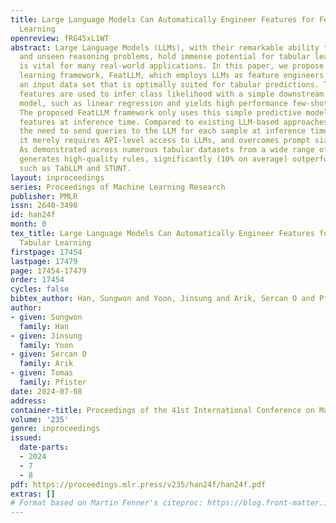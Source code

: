 ```yaml
---
title: Large Language Models Can Automatically Engineer Features for Few-Shot Tabular
  Learning
openreview: fRG45xL1WT
abstract: Large Language Models (LLMs), with their remarkable ability to tackle challenging
  and unseen reasoning problems, hold immense potential for tabular learning, that
  is vital for many real-world applications. In this paper, we propose a novel in-context
  learning framework, FeatLLM, which employs LLMs as feature engineers to produce
  an input data set that is optimally suited for tabular predictions. The generated
  features are used to infer class likelihood with a simple downstream machine learning
  model, such as linear regression and yields high performance few-shot learning.
  The proposed FeatLLM framework only uses this simple predictive model with the discovered
  features at inference time. Compared to existing LLM-based approaches, FeatLLM eliminates
  the need to send queries to the LLM for each sample at inference time. Moreover,
  it merely requires API-level access to LLMs, and overcomes prompt size limitations.
  As demonstrated across numerous tabular datasets from a wide range of domains, FeatLLM
  generates high-quality rules, significantly (10% on average) outperforming alternatives
  such as TabLLM and STUNT.
layout: inproceedings
series: Proceedings of Machine Learning Research
publisher: PMLR
issn: 2640-3498
id: han24f
month: 0
tex_title: Large Language Models Can Automatically Engineer Features for Few-Shot
  Tabular Learning
firstpage: 17454
lastpage: 17479
page: 17454-17479
order: 17454
cycles: false
bibtex_author: Han, Sungwon and Yoon, Jinsung and Arik, Sercan O and Pfister, Tomas
author:
- given: Sungwon
  family: Han
- given: Jinsung
  family: Yoon
- given: Sercan O
  family: Arik
- given: Tomas
  family: Pfister
date: 2024-07-08
address:
container-title: Proceedings of the 41st International Conference on Machine Learning
volume: '235'
genre: inproceedings
issued:
  date-parts:
  - 2024
  - 7
  - 8
pdf: https://proceedings.mlr.press/v235/han24f/han24f.pdf
extras: []
# Format based on Martin Fenner's citeproc: https://blog.front-matter.io/posts/citeproc-yaml-for-bibliographies/
---
```

